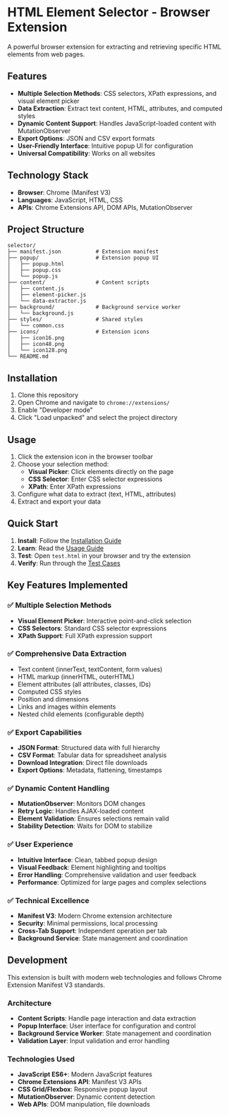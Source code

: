 # HTML Element Selector - Browser Extension

A powerful browser extension for extracting and retrieving specific HTML elements from web pages.

## Features

- **Multiple Selection Methods**: CSS selectors, XPath expressions, and visual element picker
- **Data Extraction**: Extract text content, HTML, attributes, and computed styles
- **Dynamic Content Support**: Handles JavaScript-loaded content with MutationObserver
- **Export Options**: JSON and CSV export formats
- **User-Friendly Interface**: Intuitive popup UI for configuration
- **Universal Compatibility**: Works on all websites

## Technology Stack

- **Browser**: Chrome (Manifest V3)
- **Languages**: JavaScript, HTML, CSS
- **APIs**: Chrome Extensions API, DOM APIs, MutationObserver

## Project Structure

```
selector/
├── manifest.json           # Extension manifest
├── popup/                  # Extension popup UI
│   ├── popup.html
│   ├── popup.css
│   └── popup.js
├── content/                # Content scripts
│   ├── content.js
│   ├── element-picker.js
│   └── data-extractor.js
├── background/             # Background service worker
│   └── background.js
├── styles/                 # Shared styles
│   └── common.css
├── icons/                  # Extension icons
│   ├── icon16.png
│   ├── icon48.png
│   └── icon128.png
└── README.md
```

## Installation

1. Clone this repository
2. Open Chrome and navigate to `chrome://extensions/`
3. Enable "Developer mode"
4. Click "Load unpacked" and select the project directory

## Usage

1. Click the extension icon in the browser toolbar
2. Choose your selection method:
   - **Visual Picker**: Click elements directly on the page
   - **CSS Selector**: Enter CSS selector expressions
   - **XPath**: Enter XPath expressions
3. Configure what data to extract (text, HTML, attributes)
4. Extract and export your data

## Quick Start

1. **Install**: Follow the [Installation Guide](INSTALLATION.md)
2. **Learn**: Read the [Usage Guide](USAGE.md)
3. **Test**: Open `test.html` in your browser and try the extension
4. **Verify**: Run through the [Test Cases](TEST_CASES.md)

## Key Features Implemented

### ✅ Multiple Selection Methods
- **Visual Element Picker**: Interactive point-and-click selection
- **CSS Selectors**: Standard CSS selector expressions
- **XPath Support**: Full XPath expression support

### ✅ Comprehensive Data Extraction
- Text content (innerText, textContent, form values)
- HTML markup (innerHTML, outerHTML)
- Element attributes (all attributes, classes, IDs)
- Computed CSS styles
- Position and dimensions
- Links and images within elements
- Nested child elements (configurable depth)

### ✅ Export Capabilities
- **JSON Format**: Structured data with full hierarchy
- **CSV Format**: Tabular data for spreadsheet analysis
- **Download Integration**: Direct file downloads
- **Export Options**: Metadata, flattening, timestamps

### ✅ Dynamic Content Handling
- **MutationObserver**: Monitors DOM changes
- **Retry Logic**: Handles AJAX-loaded content
- **Element Validation**: Ensures selections remain valid
- **Stability Detection**: Waits for DOM to stabilize

### ✅ User Experience
- **Intuitive Interface**: Clean, tabbed popup design
- **Visual Feedback**: Element highlighting and tooltips
- **Error Handling**: Comprehensive validation and user feedback
- **Performance**: Optimized for large pages and complex selections

### ✅ Technical Excellence
- **Manifest V3**: Modern Chrome extension architecture
- **Security**: Minimal permissions, local processing
- **Cross-Tab Support**: Independent operation per tab
- **Background Service**: State management and coordination

## Development

This extension is built with modern web technologies and follows Chrome Extension Manifest V3 standards.

### Architecture
- **Content Scripts**: Handle page interaction and data extraction
- **Popup Interface**: User interface for configuration and control
- **Background Service Worker**: State management and coordination
- **Validation Layer**: Input validation and error handling

### Technologies Used
- **JavaScript ES6+**: Modern JavaScript features
- **Chrome Extensions API**: Manifest V3 APIs
- **CSS Grid/Flexbox**: Responsive popup layout
- **MutationObserver**: Dynamic content detection
- **Web APIs**: DOM manipulation, file downloads
